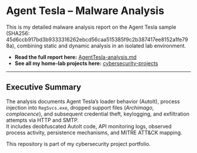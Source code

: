 # Agent Tesla – Malware Analysis

This is my detailed malware analysis report on the Agent Tesla sample (SHA256: 45d6ccb917bd3b9333316262ebcd56caa515385f9c2b387417ee8152a1fe798a), combining static and dynamic analysis in an isolated lab environment.

- **Read the full report here:** [AgentTesla-analysis.md](AgentTesla-Analysis.md)  
- **See all my home-lab projects here:** [cybersecurity-projects](https://github.com/Oligo12/cybersecurity-projects/tree/main)

---

## Executive Summary
The analysis documents Agent Tesla’s loader behavior (AutoIt), process injection into `RegSvcs.exe`, dropped support files (*Archimago*, *complacence*), and subsequent credential theft, keylogging, and exfiltration attempts via HTTP and SMTP.  
It includes deobfuscated AutoIt code, API monitoring logs, observed process activity, persistence mechanisms, and MITRE ATT&CK mapping.

This repository is part of my cybersecurity project portfolio.
